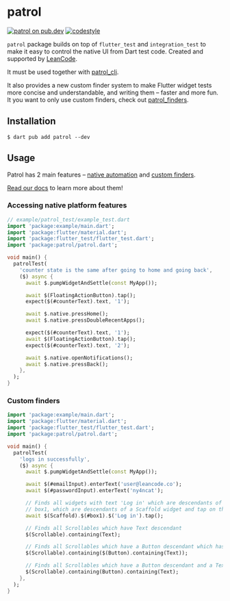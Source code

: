 # patrol

[![patrol on pub.dev][pub_badge]][pub_link]
[![codestyle][pub_badge_style]][pub_badge_link]

`patrol` package builds on top of `flutter_test` and `integration_test` to make
it easy to control the native UI from Dart test code. Created and supported by
[LeanCode](https://leancode.co).

It must be used together with [patrol_cli].

It also provides a new custom finder system to make Flutter widget tests more
concise and understandable, and writing them – faster and more fun. It you want
to only use custom finders, check out
[patrol_finders](https://pub.dev/packages/patrol_finders).

## Installation

```console
$ dart pub add patrol --dev
```

## Usage

Patrol has 2 main features – [native automation] and [custom finders].

[Read our docs](https://patrol.leancode.co) to learn more about them!

### Accessing native platform features

```dart
// example/patrol_test/example_test.dart
import 'package:example/main.dart';
import 'package:flutter/material.dart';
import 'package:flutter_test/flutter_test.dart';
import 'package:patrol/patrol.dart';

void main() {
  patrolTest(
    'counter state is the same after going to home and going back',
    ($) async {
      await $.pumpWidgetAndSettle(const MyApp());

      await $(FloatingActionButton).tap();
      expect($(#counterText).text, '1');

      await $.native.pressHome();
      await $.native.pressDoubleRecentApps();

      expect($(#counterText).text, '1');
      await $(FloatingActionButton).tap();
      expect($(#counterText).text, '2');

      await $.native.openNotifications();
      await $.native.pressBack();
    },
  );
}
```

### Custom finders

```dart
import 'package:example/main.dart';
import 'package:flutter/material.dart';
import 'package:flutter_test/flutter_test.dart';
import 'package:patrol/patrol.dart';

void main() {
  patrolTest(
    'logs in successfully',
    ($) async {
      await $.pumpWidgetAndSettle(const MyApp());

      await $(#emailInput).enterText('user@leancode.co');
      await $(#passwordInput).enterText('ny4ncat');

      // Finds all widgets with text 'Log in' which are descendants of widgets with key
      // box1, which are descendants of a Scaffold widget and tap on the first one.
      await $(Scaffold).$(#box1).$('Log in').tap();

      // Finds all Scrollables which have Text descendant
      $(Scrollable).containing(Text);

      // Finds all Scrollables which have a Button descendant which has a Text descendant
      $(Scrollable).containing($(Button).containing(Text));

      // Finds all Scrollables which have a Button descendant and a Text descendant
      $(Scrollable).containing(Button).containing(Text);
    },
  );
}
```

[patrol_cli]: https://pub.dev/packages/patrol_cli
[pub_badge]: https://img.shields.io/pub/v/patrol.svg
[pub_link]: https://pub.dartlang.org/packages/patrol
[pub_badge_style]: https://img.shields.io/badge/style-leancode__lint-black
[pub_badge_link]: https://pub.dartlang.org/packages/leancode_lint
[native automation]: https://patrol.leancode.co/native/overview
[custom finders]: https://patrol.leancode.co/finders/overview
